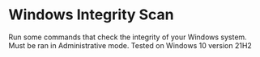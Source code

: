 # Windows Integrity Scan
Run some commands that check the integrity of your Windows system. Must be ran in Administrative mode. Tested on Windows 10 version 21H2

